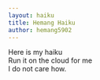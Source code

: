 ```yaml
---
layout: haiku
title: Hemang Haiku
author: hemang5902
---
```



Here is my haiku<br>
Run it on the cloud for me<br>
I do not care how.<br>